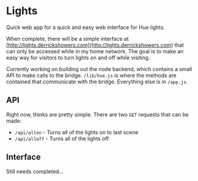 # Lights

Quick web app for a quick and easy web interface for Hue lights.

When complete, there will be a simple interface at [http://lights.derrickshowers.com](http://lights.derrickshowers.com) that can only be accessed while in my home network. The goal is to make an easy way for visitors to turn lights on and off while visiting.

Currently working on building out the node backend, which contains a small API to make calls to the bridge. `/lib/hue.js` is where the methods are contained that communicate with the bridge. Everything else is in `/app.js`.

## API

Right now, thinks are pretty simple. There are two `GET` requests that can be made:

* `/api/allon` - Turns all of the lights on to last scene
* `/api/alloff` - Turns all of the lights off

## Interface

Still needs completed...